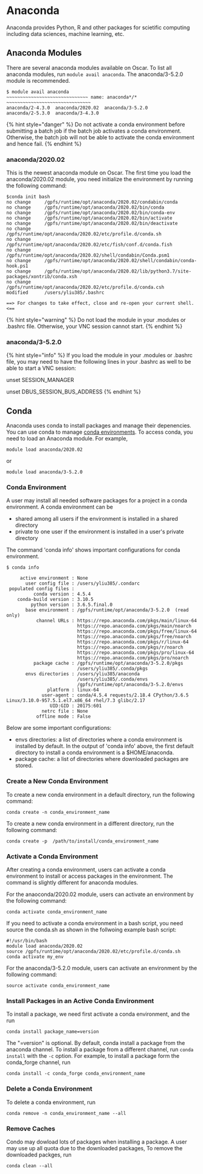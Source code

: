 # Anaconda

Anaconda provides Python, R and other packages for scietific computing including data sciences, machine learning, etc.  

## Anaconda Modules

There are several anaconda modules available on Oscar. To list all anaconda modules, run `module avail anaconda`. The anaconda/3-5.2.0 module is recommended.

```text
$ module avail anaconda
~~~~~~~~~~~~~~~~~~~~~~~~~~~~~~ name: anaconda*/* ~~~~~~~~~~~~~~~~~~~~~~~~~~~~~~~
anaconda/2-4.3.0  anaconda/2020.02  anaconda/3-5.2.0  
anaconda/2-5.3.0  anaconda/3-4.3.0  
```

{% hint style="danger" %}
Do not activate a conda environment before submitting a batch job if the batch job activates a conda environment. Otherwise, the batch job will not be able to activate the conda environment and hence fail.
{% endhint %}

### anaconda/2020.02

This is the newest anaconda module on Oscar. The first time you load the anaconda/2020.02 module, you need initialize the environment by running the following command:

```text
$conda init bash
no change     /gpfs/runtime/opt/anaconda/2020.02/condabin/conda
no change     /gpfs/runtime/opt/anaconda/2020.02/bin/conda
no change     /gpfs/runtime/opt/anaconda/2020.02/bin/conda-env
no change     /gpfs/runtime/opt/anaconda/2020.02/bin/activate
no change     /gpfs/runtime/opt/anaconda/2020.02/bin/deactivate
no change     /gpfs/runtime/opt/anaconda/2020.02/etc/profile.d/conda.sh
no change     /gpfs/runtime/opt/anaconda/2020.02/etc/fish/conf.d/conda.fish
no change     /gpfs/runtime/opt/anaconda/2020.02/shell/condabin/Conda.psm1
no change     /gpfs/runtime/opt/anaconda/2020.02/shell/condabin/conda-hook.ps1
no change     /gpfs/runtime/opt/anaconda/2020.02/lib/python3.7/site-packages/xontrib/conda.xsh
no change     /gpfs/runtime/opt/anaconda/2020.02/etc/profile.d/conda.csh
modified      /users/yliu385/.bashrc

==> For changes to take effect, close and re-open your current shell. <==

```

{% hint style="warning" %}
Do not load the module in your .modules or .bashrc file. Otherwise, your VNC session cannot start.
{% endhint %}

### anaconda/3-5.2.0

{% hint style="info" %}
If you load the module in your .modules or .bashrc file, you may need to have the following lines in your .bashrc as well to be able to start a VNC session:

unset SESSION\_MANAGER

unset DBUS\_SESSION\_BUS\_ADDRESS
{% endhint %}

## Conda

Anaconda uses conda to install packages and manage their depenencies. You can use conda to manage [conda environments](https://docs.conda.io/projects/conda/en/latest/user-guide/tasks/manage-environments.html). To access conda, you need to load an Anaconda module. For example,

```text
module load anaconda/2020.02
```

or

```text
module load anaconda/3-5.2.0
```

### Conda Environment

A user may install all needed software packages for a project in a conda environment. A conda environment can be

* shared among all users if the environment is installed in a shared directory
* private to one user if the environment is installed in a user's private directory

The command 'conda info' shows important configurations for conda environment.

```text
$ conda info

     active environment : None
       user config file : /users/yliu385/.condarc
 populated config files : 
          conda version : 4.5.4
    conda-build version : 3.10.5
         python version : 3.6.5.final.0
       base environment : /gpfs/runtime/opt/anaconda/3-5.2.0  (read only)
           channel URLs : https://repo.anaconda.com/pkgs/main/linux-64
                          https://repo.anaconda.com/pkgs/main/noarch
                          https://repo.anaconda.com/pkgs/free/linux-64
                          https://repo.anaconda.com/pkgs/free/noarch
                          https://repo.anaconda.com/pkgs/r/linux-64
                          https://repo.anaconda.com/pkgs/r/noarch
                          https://repo.anaconda.com/pkgs/pro/linux-64
                          https://repo.anaconda.com/pkgs/pro/noarch
          package cache : /gpfs/runtime/opt/anaconda/3-5.2.0/pkgs
                          /users/yliu385/.conda/pkgs
       envs directories : /users/yliu385/anaconda
                          /users/yliu385/.conda/envs
                          /gpfs/runtime/opt/anaconda/3-5.2.0/envs
               platform : linux-64
             user-agent : conda/4.5.4 requests/2.18.4 CPython/3.6.5 Linux/3.10.0-957.5.1.el7.x86_64 rhel/7.3 glibc/2.17
                UID:GID : 20175:601
             netrc file : None
           offline mode : False

```

Below are some important configurations:

* envs directories: a list of directories where a conda environment is installed by default. In the output of 'conda info' above, the first default directory to install a conda environment  is a $HOME/anaconda. 
* package cache: a list of directories where downloaded packages are stored.

### Create a New Conda Environment

To create a new conda environment in a default directory, run the following command:

```text
conda create -n conda_environment_name
```

To create  a new conda environment in a different directory, run the following command:

```text
conda create -p  /path/to/install/conda_environment_name
```

### Activate a Conda Environment

After creating a conda environment, users can activate a conda environment to install or access packages in the environment. The command is slightly different for anaconda modules.

For the anaoconda/2020.02 module, users can activate an environment  by the following command:

```text
conda activate conda_environment_name
```

If you need to activate a conda environment in a bash script, you need source the conda.sh as shown in the follwoing example bash script:

```text
#!/usr/bin/bash
module load anaconda/2020.02
source /gpfs/runtime/opt/anaconda/2020.02/etc/profile.d/conda.sh
conda activate my_env
```

For the anaconda/3-5.2.0 module, users can activate an environment by the following command:

```text
source activate conda_environment_name
```

### Install Packages in an Active Conda Environment

To install a package, we need first activate a conda environment, and the run

```text
conda install package_name=version
```

The "=version" is optional. By default, conda install a package from the anaconda channel. To install a package from a different channel, run `conda install` with the `-c` option. For example, to install a package form the conda\_forge channel, run

```text
conda install -c conda_forge conda_environment_name
```

### Delete a Conda Environment

To delete a conda environment, run

```text
conda remove -n conda_environment_name --all
```

### Remove Caches

Condo may dowload lots of packages when installing a package. A user may use up all quota due to the downloaded packages, To remove the downloaded packges, run

```text
conda clean --all
```

